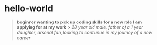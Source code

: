 # hello-world
>**beginner wanting to pick up coding skills for a new role I am applying for at my work** >
>*28 year old male, father of a 1 year daughter, arsenal fan, looking to contiunue in my journey of a new career*
